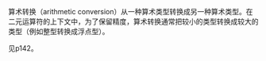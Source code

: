 算术转换（arithmetic conversion）从一种算术类型转换成另一种算术类型。在二元运算符的上下文中，为了保留精度，算术转换通常把较小的类型转换成较大的类型（例如整型转换成浮点型）。

见p142。
